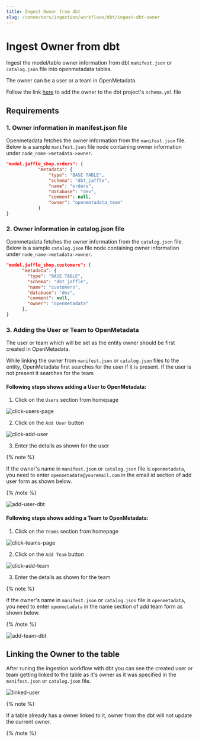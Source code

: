 ```yaml
---
title: Ingest Owner from dbt
slug: /connectors/ingestion/workflows/dbt/ingest-dbt-owner
---
```


# Ingest Owner from dbt

Ingest the model/table owner information from dbt `manifest.json` or `catalog.json` file into openmetadata tables.

The owner can be a user or a team in OpenMetadata.

Follow the link [here](https://docs.getdbt.com/reference/resource-configs/meta) to add the owner to the dbt project's `schema.yml` file

## Requirements

### 1. Owner information in manifest.json file
Openmetadata fetches the owner information from the `manifest.json` file. Below is a sample `manifest.json` file node containing owner information under `node_name->metadata->owner`.

```json
"model.jaffle_shop.orders": {
			"metadata": {
				"type": "BASE TABLE",
				"schema": "dbt_jaffle",
				"name": "orders",
				"database": "dev",
				"comment": null,
				"owner": "openmetadata_team"
			}
}
```

### 2. Owner information in catalog.json file
Openmetadata fetches the owner information from the `catalog.json` file. Below is a sample `catalog.json` file node containing owner information under `node_name->metadata->owner`.

```json
"model.jaffle_shop.customers": {
      "metadata": {
        "type": "BASE TABLE",
        "schema": "dbt_jaffle",
        "name": "customers",
        "database": "dev",
        "comment": null,
        "owner": "openmetadata"
      },
}
```

### 3. Adding the User or Team to OpenMetadata
The user or team which will be set as the entity owner should be first created in OpenMetadata.

While linking the owner from `manifest.json` or `catalog.json` files to the entity, OpenMetadata first searches for the user if it is present. If the user is not present it searches for the team 

#### Following steps shows adding a User to OpenMetadata:
1. Click on the `Users` section from homepage
<Image src="/images/v0.13.2/openmetadata/ingestion/workflows/dbt/ingest_dbt_owner/click-users-page.png" alt="click-users-page" caption="Click Users page"/>

2. Click on the `Add User` button
<Image src="/images/v0.13.2/openmetadata/ingestion/workflows/dbt/ingest_dbt_owner/click-add-user.png" alt="click-add-user" caption="Click Add User"/>

3. Enter the details as shown for the user

{% note %}

If the owner's name in `manifest.json` or `catalog.json` file is `openmetadata`, you need to enter `openmetadata@youremail.com` in the email id section of add user form as shown below.

{% /note %}

<Image src="/images/v0.13.2/openmetadata/ingestion/workflows/dbt/ingest_dbt_owner/add-user-dbt.png" alt="add-user-dbt" caption="Add User"/>

#### Following steps shows adding a Team to OpenMetadata:
1. Click on the `Teams` section from homepage
<Image src="/images/v0.13.2/openmetadata/ingestion/workflows/dbt/ingest_dbt_owner/click-teams-page.png" alt="click-teams-page" caption="Click Teams page"/>

2. Click on the `Add Team` button
<Image src="/images/v0.13.2/openmetadata/ingestion/workflows/dbt/ingest_dbt_owner/click-add-team.png" alt="click-add-team" caption="Click Add Team"/>

3. Enter the details as shown for the team

{% note %}

If the owner's name in `manifest.json` or `catalog.json` file is `openmetadata`, you need to enter `openmetadata` in the name section of add team form as shown below.

{% /note %}

<Image src="/images/v0.13.2/openmetadata/ingestion/workflows/dbt/ingest_dbt_owner/add-team-dbt.png" alt="add-team-dbt" caption="Add Team"/>

## Linking the Owner to the table

After runing the ingestion workflow with dbt you can see the created user or team getting linked to the table as it's owner as it was specified in the `manifest.json` or `catalog.json` file.

<Image src="/images/v0.13.2/openmetadata/ingestion/workflows/dbt/ingest_dbt_owner/linked-user.png" alt="linked-user" caption="Linked User"/>

{% note %}

If a table already has a owner linked to it, owner from the dbt will not update the current owner.

{% /note %}
